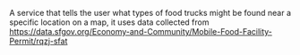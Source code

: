 A service that tells the user what types of food trucks might be found near a specific location on a map, it uses data collected from https://data.sfgov.org/Economy-and-Community/Mobile-Food-Facility-Permit/rqzj-sfat
